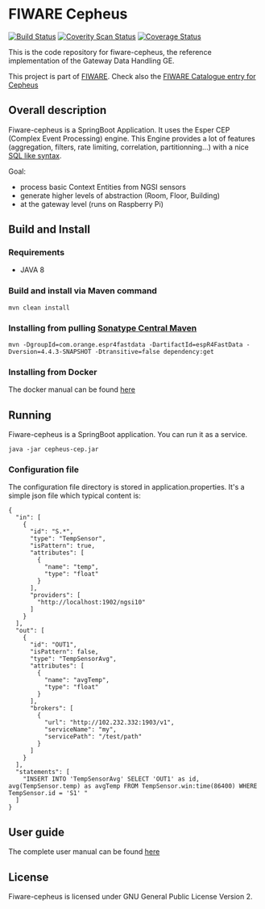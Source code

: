 # FIWARE Cepheus

[![Build Status](https://travis-ci.org/Orange-OpenSource/EspR4FastData.svg?branch=master)](https://travis-ci.org/Orange-OpenSource/EspR4FastData)
[![Coverity Scan Status](https://scan.coverity.com/projects/5913/badge.svg)](https://scan.coverity.com/projects/5913)
[![Coverage Status](https://coveralls.io/repos/Orange-OpenSource/EspR4FastData/badge.svg?branch=master&service=github)](https://coveralls.io/github/Orange-OpenSource/EspR4FastData?branch=master)

This is the code repository for fiware-cepheus, the reference implementation of the Gateway Data Handling GE.

This project is part of [FIWARE](http://www.fiware.org).
Check also the [FIWARE Catalogue entry for Cepheus](http://catalogue.fiware.org/enablers/gateway-data-handling-ge-espr4fastdata)

## Overall description

Fiware-cepheus is a SpringBoot Application. It uses the Esper CEP (Complex Event Processing) engine.
This Engine provides a lot of features (aggregation, filters, rate limiting, correlation, partitionning...) with a nice [SQL like syntax](http://www.espertech.com/esper/release-5.2.0/esper-reference/html/epl_clauses.html).

Goal:

* process basic Context Entities from NGSI sensors
* generate higher levels of abstraction (Room, Floor, Building)
* at the gateway level (runs on Raspberry Pi)


## Build and Install


### Requirements

* JAVA 8

### Build and install via Maven command

	mvn clean install

### Installing from pulling [Sonatype Central Maven](http://central.sonatype.org/)

	mvn -DgroupId=com.orange.espr4fastdata -DartifactId=espR4FastData -Dversion=4.4.3-SNAPSHOT -Dtransitive=false dependency:get

### Installing from Docker
The docker manual can be found [here](docker/README.md)

## Running

Fiware-cepheus is a SpringBoot application. You can run it as a service.

	java -jar cepheus-cep.jar

### Configuration file

The configuration file directory is stored in application.properties.
It's a simple json file which typical content is:

    {
	  "in": [
	    {
	      "id": "S.*",
	      "type": "TempSensor",
	      "isPattern": true,
	      "attributes": [
	        {
	          "name": "temp",
	          "type": "float"
	        }
	      ],
	      "providers": [
	        "http://localhost:1902/ngsi10"
	      ]
	    }
	  ],
	  "out": [
	    {
	      "id": "OUT1",
	      "isPattern": false,
	      "type": "TempSensorAvg",
	      "attributes": [
	        {
	          "name": "avgTemp",
	          "type": "float"
	        }
	      ],
	      "brokers": [
	        {
	          "url": "http://102.232.332:1903/v1",
	          "serviceName": "my",
	          "servicePath": "/test/path"
	        }
	      ]
	    }
	  ],
	  "statements": [
	    "INSERT INTO 'TempSensorAvg' SELECT 'OUT1' as id, avg(TempSensor.temp) as avgTemp FROM TempSensor.win:time(86400) WHERE TempSensor.id = 'S1' "
	  ]
	}

## User guide

The complete user manual can be found [here](doc/manual.md)

## License

Fiware-cepheus is licensed under GNU General Public License Version 2.
